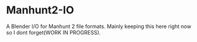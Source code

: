 # Manhunt2-IO
A Blender I/O for Manhunt 2 file formats. Mainly keeping this here right now so I dont forget(WORK IN PROGRESS).
